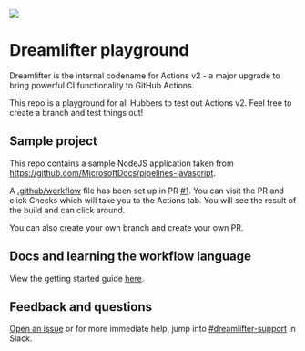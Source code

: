 ![](https://github.com/thejoebourneidentity/demo/workflows/Node%20CI%20Renewed/badge.svg)

# Dreamlifter playground
Dreamlifter is the internal codename for Actions v2 - a major upgrade to bring powerful CI functionality to GitHub Actions.

This repo is a playground for all Hubbers to test out Actions v2. Feel free to create a branch and test things out!

## Sample project
This repo contains a sample NodeJS application taken from https://github.com/MicrosoftDocs/pipelines-javascript.

A [.github/workflow][workflow-file] file has been set up in PR [#1][pr-1]. You can visit the PR and click Checks which will take you to the Actions tab.
You will see the result of the build and can click around.

You can also create your own branch and create your own PR.

## Docs and learning the workflow language
View the getting started guide [here][docs].

## Feedback and questions
[Open an issue][open-issue] or for more immediate help, jump into [#dreamlifter-support][dreamlifter-support-slack] in Slack.

[open-issue]: https://github.com/github/dreamlifter-dogfooding/issues/new/choose
[dreamlifter-support-slack]: https://github.slack.com/messages/CKTM6TUMV
[workflow-file]: https://github.com/github/dreamlifter-playground/blob/master/.github/workflows/workflow.yml
[pr-1]: https://github.com/github/dreamlifter-playground/pull/1
[docs]: https://github.com/github/dreamlifter-dogfooding/blob/master/docs/getting-started.md
